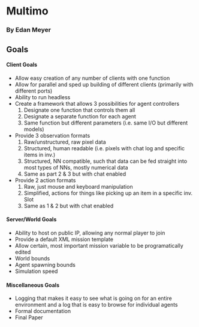 
# Multimo

### By Edan Meyer

## Goals

#### Client Goals
- Allow easy creation of any number of clients with one function
- Allow for parallel and sped up building of different clients (primarily with different ports)
-   Ability to run headless
-   Create a framework that allows 3 possibilities for agent controllers
	1.  Designate one function that controls them all
	2.  Designate a separate function for each agent
	3.  Same function but different parameters (i.e. same I/O but different models)
-   Provide 3 observation formats
	1.  Raw/unstructured, raw pixel data
	2.  Structured, human readable (i.e. pixels with chat log and specific items in inv.)
	3.  Structured, NN compatible, such that data can be fed straight into most types of NNs, mostly numerical data
	4.  Same as part 2 & 3 but with chat enabled
-   Provide 2 action formats
    1.  Raw, just mouse and keyboard manipulation
    2.  Simplified, actions for things like picking up an item in a specific inv. Slot
    3.  Same as 1 & 2 but with chat enabled

#### Server/World Goals
-   Ability to host on public IP, allowing any normal player to join
-   Provide a default XML mission template
-   Allow certain, most important mission variable to be programatically edited
-   World bounds
-   Agent spawning bounds
-   Simulation speed

#### Miscellaneous Goals
-   Logging that makes it easy to see what is going on for an entire environment and a log that is easy to browse for individual agents
-   Formal documentation
-   Final Paper